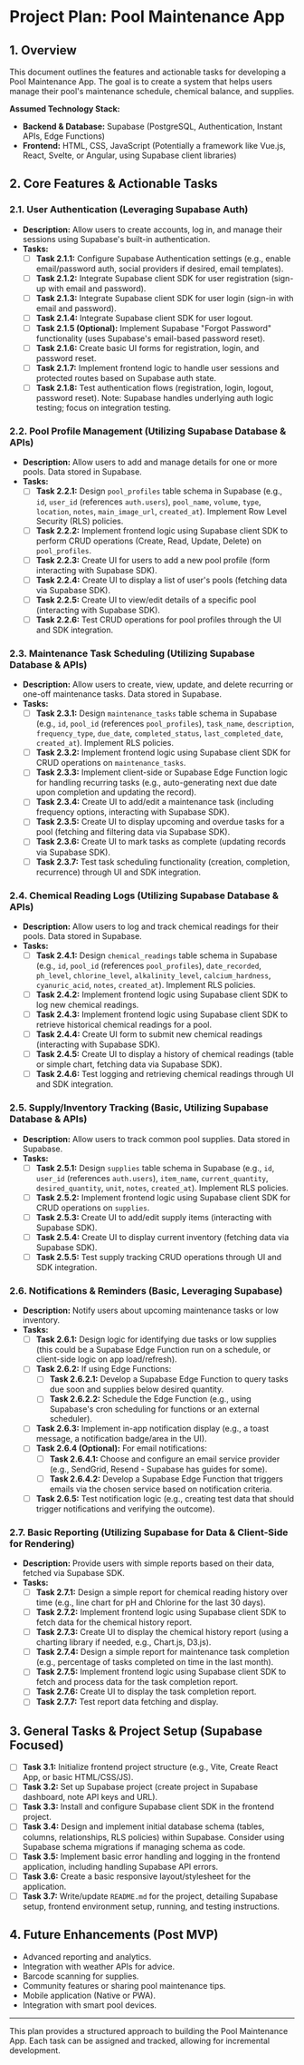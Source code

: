 # Project Plan: Pool Maintenance App

## 1. Overview

This document outlines the features and actionable tasks for developing a Pool Maintenance App. The goal is to create a system that helps users manage their pool's maintenance schedule, chemical balance, and supplies.

**Assumed Technology Stack:**
*   **Backend & Database:** Supabase (PostgreSQL, Authentication, Instant APIs, Edge Functions)
*   **Frontend:** HTML, CSS, JavaScript (Potentially a framework like Vue.js, React, Svelte, or Angular, using Supabase client libraries)

## 2. Core Features & Actionable Tasks

### 2.1. User Authentication (Leveraging Supabase Auth)
*   **Description:** Allow users to create accounts, log in, and manage their sessions using Supabase's built-in authentication.
*   **Tasks:**
    *   [ ] **Task 2.1.1:** Configure Supabase Authentication settings (e.g., enable email/password auth, social providers if desired, email templates).
    *   [ ] **Task 2.1.2:** Integrate Supabase client SDK for user registration (sign-up with email and password).
    *   [ ] **Task 2.1.3:** Integrate Supabase client SDK for user login (sign-in with email and password).
    *   [ ] **Task 2.1.4:** Integrate Supabase client SDK for user logout.
    *   [ ] **Task 2.1.5 (Optional):** Implement Supabase "Forgot Password" functionality (uses Supabase's email-based password reset).
    *   [ ] **Task 2.1.6:** Create basic UI forms for registration, login, and password reset.
    *   [ ] **Task 2.1.7:** Implement frontend logic to handle user sessions and protected routes based on Supabase auth state.
    *   [ ] **Task 2.1.8:** Test authentication flows (registration, login, logout, password reset). Note: Supabase handles underlying auth logic testing; focus on integration testing.

### 2.2. Pool Profile Management (Utilizing Supabase Database & APIs)
*   **Description:** Allow users to add and manage details for one or more pools. Data stored in Supabase.
*   **Tasks:**
    *   [ ] **Task 2.2.1:** Design `pool_profiles` table schema in Supabase (e.g., `id`, `user_id` (references `auth.users`), `pool_name`, `volume`, `type`, `location`, `notes`, `main_image_url`, `created_at`). Implement Row Level Security (RLS) policies.
    *   [ ] **Task 2.2.2:** Implement frontend logic using Supabase client SDK to perform CRUD operations (Create, Read, Update, Delete) on `pool_profiles`.
    *   [ ] **Task 2.2.3:** Create UI for users to add a new pool profile (form interacting with Supabase SDK).
    *   [ ] **Task 2.2.4:** Create UI to display a list of user's pools (fetching data via Supabase SDK).
    *   [ ] **Task 2.2.5:** Create UI to view/edit details of a specific pool (interacting with Supabase SDK).
    *   [ ] **Task 2.2.6:** Test CRUD operations for pool profiles through the UI and SDK integration.

### 2.3. Maintenance Task Scheduling (Utilizing Supabase Database & APIs)
*   **Description:** Allow users to create, view, update, and delete recurring or one-off maintenance tasks. Data stored in Supabase.
*   **Tasks:**
    *   [ ] **Task 2.3.1:** Design `maintenance_tasks` table schema in Supabase (e.g., `id`, `pool_id` (references `pool_profiles`), `task_name`, `description`, `frequency_type`, `due_date`, `completed_status`, `last_completed_date`, `created_at`). Implement RLS policies.
    *   [ ] **Task 2.3.2:** Implement frontend logic using Supabase client SDK for CRUD operations on `maintenance_tasks`.
    *   [ ] **Task 2.3.3:** Implement client-side or Supabase Edge Function logic for handling recurring tasks (e.g., auto-generating next due date upon completion and updating the record).
    *   [ ] **Task 2.3.4:** Create UI to add/edit a maintenance task (including frequency options, interacting with Supabase SDK).
    *   [ ] **Task 2.3.5:** Create UI to display upcoming and overdue tasks for a pool (fetching and filtering data via Supabase SDK).
    *   [ ] **Task 2.3.6:** Create UI to mark tasks as complete (updating records via Supabase SDK).
    *   [ ] **Task 2.3.7:** Test task scheduling functionality (creation, completion, recurrence) through UI and SDK integration.

### 2.4. Chemical Reading Logs (Utilizing Supabase Database & APIs)
*   **Description:** Allow users to log and track chemical readings for their pools. Data stored in Supabase.
*   **Tasks:**
    *   [ ] **Task 2.4.1:** Design `chemical_readings` table schema in Supabase (e.g., `id`, `pool_id` (references `pool_profiles`), `date_recorded`, `ph_level`, `chlorine_level`, `alkalinity_level`, `calcium_hardness`, `cyanuric_acid`, `notes`, `created_at`). Implement RLS policies.
    *   [ ] **Task 2.4.2:** Implement frontend logic using Supabase client SDK to log new chemical readings.
    *   [ ] **Task 2.4.3:** Implement frontend logic using Supabase client SDK to retrieve historical chemical readings for a pool.
    *   [ ] **Task 2.4.4:** Create UI form to submit new chemical readings (interacting with Supabase SDK).
    *   [ ] **Task 2.4.5:** Create UI to display a history of chemical readings (table or simple chart, fetching data via Supabase SDK).
    *   [ ] **Task 2.4.6:** Test logging and retrieving chemical readings through UI and SDK integration.

### 2.5. Supply/Inventory Tracking (Basic, Utilizing Supabase Database & APIs)
*   **Description:** Allow users to track common pool supplies. Data stored in Supabase.
*   **Tasks:**
    *   [ ] **Task 2.5.1:** Design `supplies` table schema in Supabase (e.g., `id`, `user_id` (references `auth.users`), `item_name`, `current_quantity`, `desired_quantity`, `unit`, `notes`, `created_at`). Implement RLS policies.
    *   [ ] **Task 2.5.2:** Implement frontend logic using Supabase client SDK for CRUD operations on `supplies`.
    *   [ ] **Task 2.5.3:** Create UI to add/edit supply items (interacting with Supabase SDK).
    *   [ ] **Task 2.5.4:** Create UI to display current inventory (fetching data via Supabase SDK).
    *   [ ] **Task 2.5.5:** Test supply tracking CRUD operations through UI and SDK integration.

### 2.6. Notifications & Reminders (Basic, Leveraging Supabase)
*   **Description:** Notify users about upcoming maintenance tasks or low inventory.
*   **Tasks:**
    *   [ ] **Task 2.6.1:** Design logic for identifying due tasks or low supplies (this could be a Supabase Edge Function run on a schedule, or client-side logic on app load/refresh).
    *   [ ] **Task 2.6.2:** If using Edge Functions:
        *   [ ] **Task 2.6.2.1:** Develop a Supabase Edge Function to query tasks due soon and supplies below desired quantity.
        *   [ ] **Task 2.6.2.2:** Schedule the Edge Function (e.g., using Supabase's cron scheduling for functions or an external scheduler).
    *   [ ] **Task 2.6.3:** Implement in-app notification display (e.g., a toast message, a notification badge/area in the UI).
    *   [ ] **Task 2.6.4 (Optional):** For email notifications:
        *   [ ] **Task 2.6.4.1:** Choose and configure an email service provider (e.g., SendGrid, Resend - Supabase has guides for some).
        *   [ ] **Task 2.6.4.2:** Develop a Supabase Edge Function that triggers emails via the chosen service based on notification criteria.
    *   [ ] **Task 2.6.5:** Test notification logic (e.g., creating test data that should trigger notifications and verifying the outcome).

### 2.7. Basic Reporting (Utilizing Supabase for Data & Client-Side for Rendering)
*   **Description:** Provide users with simple reports based on their data, fetched via Supabase SDK.
*   **Tasks:**
    *   [ ] **Task 2.7.1:** Design a simple report for chemical reading history over time (e.g., line chart for pH and Chlorine for the last 30 days).
    *   [ ] **Task 2.7.2:** Implement frontend logic using Supabase client SDK to fetch data for the chemical history report.
    *   [ ] **Task 2.7.3:** Create UI to display the chemical history report (using a charting library if needed, e.g., Chart.js, D3.js).
    *   [ ] **Task 2.7.4:** Design a simple report for maintenance task completion (e.g., percentage of tasks completed on time in the last month).
    *   [ ] **Task 2.7.5:** Implement frontend logic using Supabase client SDK to fetch and process data for the task completion report.
    *   [ ] **Task 2.7.6:** Create UI to display the task completion report.
    *   [ ] **Task 2.7.7:** Test report data fetching and display.

## 3. General Tasks & Project Setup (Supabase Focused)

*   [ ] **Task 3.1:** Initialize frontend project structure (e.g., Vite, Create React App, or basic HTML/CSS/JS).
*   [ ] **Task 3.2:** Set up Supabase project (create project in Supabase dashboard, note API keys and URL).
*   [ ] **Task 3.3:** Install and configure Supabase client SDK in the frontend project.
*   [ ] **Task 3.4:** Design and implement initial database schema (tables, columns, relationships, RLS policies) within Supabase. Consider using Supabase schema migrations if managing schema as code.
*   [ ] **Task 3.5:** Implement basic error handling and logging in the frontend application, including handling Supabase API errors.
*   [ ] **Task 3.6:** Create a basic responsive layout/stylesheet for the application.
*   [ ] **Task 3.7:** Write/update `README.md` for the project, detailing Supabase setup, frontend environment setup, running, and testing instructions.

## 4. Future Enhancements (Post MVP)

*   Advanced reporting and analytics.
*   Integration with weather APIs for advice.
*   Barcode scanning for supplies.
*   Community features or sharing pool maintenance tips.
*   Mobile application (Native or PWA).
*   Integration with smart pool devices.

---

This plan provides a structured approach to building the Pool Maintenance App. Each task can be assigned and tracked, allowing for incremental development.
